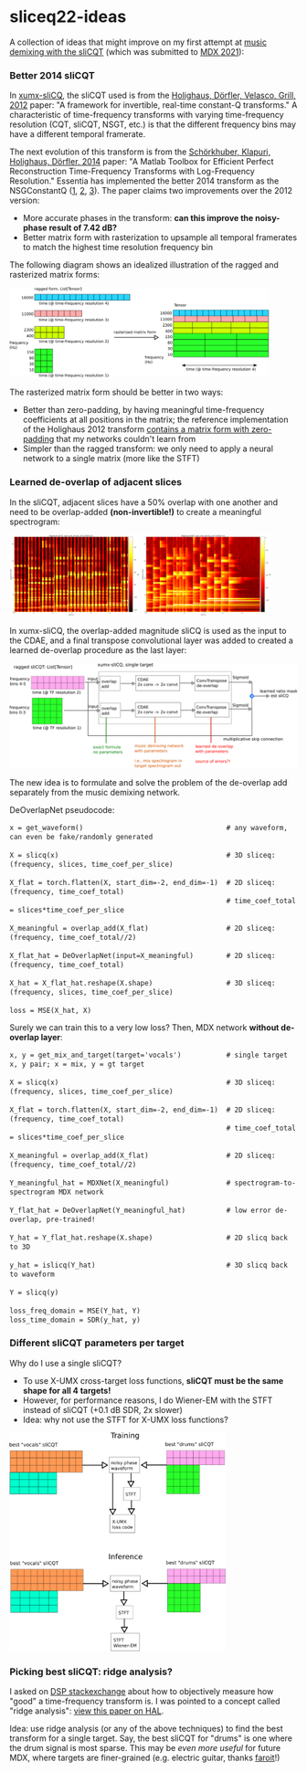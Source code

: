 # sliceq22-ideas

A collection of ideas that might improve on my first attempt at [music demixing with the sliCQT](https://github.com/sevagh/xumx-sliCQ) (which was submitted to [MDX 2021](https://mdx-workshop.github.io/)):

### Better 2014 sliCQT

In [xumx-sliCQ](https://github.com/sevagh/xumx-sliCQ), the sliCQT used is from the [Holighaus, Dörfler, Velasco, Grill, 2012](https://arxiv.org/abs/1210.0084) paper: "A framework for invertible, real-time constant-Q transforms." A characteristic of time-frequency transforms with varying time-frequency resolution (CQT, sliCQT, NSGT, etc.) is that the different frequency bins may have a different temporal framerate.

The next evolution of this transform is from the [Schörkhuber, Klapuri, Holighaus, Dörfler, 2014](https://www.researchgate.net/publication/274009051_A_Matlab_Toolbox_for_Efficient_Perfect_Reconstruction_Time-Frequency_Transforms_with_Log-Frequency_Resolution) paper: "A Matlab Toolbox for Efficient Perfect Reconstruction Time-Frequency Transforms with Log-Frequency Resolution." Essentia has implemented the better 2014 transform as the NSGConstantQ ([1](https://essentia.upf.edu/reference/std_NSGConstantQ.html), [2](https://mtg.github.io/essentia-labs/news/2019/02/07/invertible-constant-q/), [3](https://github.com/MTG/essentia/issues/136)). The paper claims two improvements over the 2012 version:
* More accurate phases in the transform: **can this improve the noisy-phase result of 7.42 dB?**
* Better matrix form with rasterization to upsample all temporal framerates to match the highest time resolution frequency bin

The following diagram shows an idealized illustration of the ragged and rasterized matrix forms:

<img src=".github/slicq_shape.png" width="90%"/>

The rasterized matrix form should be better in two ways:
* Better than zero-padding, by having meaningful time-frequency coefficients at all positions in the matrix; the reference implementation of the Holighaus 2012 transform [contains a matrix form with zero-padding](https://github.com/sevagh/nsgt#ragged-vs-matrix) that my networks couldn't learn from
* Simpler than the ragged transform: we only need to apply a neural network to a single matrix (more like the STFT)

### Learned de-overlap of adjacent slices

In the sliCQT, adjacent slices have a 50% overlap with one another and need to be overlap-added **(non-invertible!)** to create a meaningful spectrogram:

<img src=".github/sliced_flatten.png" width="45%"/> <img src=".github/nonsliced.png" width="45%"/>

In xumx-sliCQ, the overlap-added magnitude sliCQ is used as the input to the CDAE, and a final transpose convolutional layer was added to created a learned de-overlap procedure as the last layer:

<img src=".github/xumx_slicq_pertarget_largefont.png" width="100%"/>

The new idea is to formulate and solve the problem of the de-overlap add separately from the music demixing network.

DeOverlapNet pseudocode:
```
x = get_waveform()                                   # any waveform, can even be fake/randomly generated

X = slicq(x)                                         # 3D sliceq: (frequency, slices, time_coef_per_slice)

X_flat = torch.flatten(X, start_dim=-2, end_dim=-1)  # 2D sliceq: (frequency, time_coef_total)
                                                     # time_coef_total = slices*time_coef_per_slice

X_meaningful = overlap_add(X_flat)                   # 2D sliceq: (frequency, time_coef_total//2)

X_flat_hat = DeOverlapNet(input=X_meaningful)        # 2D sliceq: (frequency, time_coef_total)

X_hat = X_flat_hat.reshape(X.shape)                  # 3D sliceq: (frequency, slices, time_coef_per_slice)

loss = MSE(X_hat, X)
```

Surely we can train this to a very low loss? Then, MDX network **without de-overlap layer**:

```
x, y = get_mix_and_target(target='vocals')           # single target x, y pair; x = mix, y = gt target

X = slicq(x)                                         # 3D sliceq: (frequency, slices, time_coef_per_slice)

X_flat = torch.flatten(X, start_dim=-2, end_dim=-1)  # 2D sliceq: (frequency, time_coef_total)
                                                     # time_coef_total = slices*time_coef_per_slice

X_meaningful = overlap_add(X_flat)                   # 2D sliceq: (frequency, time_coef_total//2)

Y_meaningful_hat = MDXNet(X_meaningful)              # spectrogram-to-spectrogram MDX network

Y_flat_hat = DeOverlapNet(Y_meaningful_hat)          # low error de-overlap, pre-trained!

Y_hat = Y_flat_hat.reshape(X.shape)                  # 2D slicq back to 3D

y_hat = islicq(Y_hat)                                # 3D slicq back to waveform

Y = slicq(y)

loss_freq_domain = MSE(Y_hat, Y)
loss_time_domain = SDR(y_hat, y)
```

### Different sliCQT parameters per target

Why do I use a single sliCQT?

* To use X-UMX cross-target loss functions, **sliCQT must be the same shape for all 4 targets!**
* However, for performance reasons, I do Wiener-EM with the STFT instead of sliCQT (+0.1 dB SDR, 2x slower)
* Idea: why not use the STFT for X-UMX loss functions?

<img src=".github/different_slicqt.png" width="75%"/>

### Picking best sliCQT: ridge analysis?

I asked on [DSP stackexchange](https://dsp.stackexchange.com/questions/78422/how-to-objectively-measure-how-good-a-time-frequency-representation-of-music-i) about how to objectively measure how "good" a time-frequency transform is. I was pointed to a concept called "ridge analysis": [view this paper on HAL](https://hal.archives-ouvertes.fr/hal-02945707/document).

Idea: use ridge analysis (or any of the above techniques) to find the best transform for a single target. Say, the best sliCQT for "drums" is one where the drum signal is most sparse. This may be _even more useful_ for future MDX, where targets are finer-grained (e.g. electric guitar, thanks [faroit](https://github.com/faroit)!)
